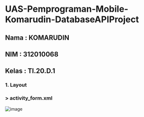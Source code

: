 # UAS-Pemprograman-Mobile-Komarudin-DatabaseAPIProject
## Nama    : KOMARUDIN
## NIM     : 312010068
## Kelas   : TI.20.D.1
### 1. Layout
### > activity_form.xml
![image](https://github.com/komarcrew/UAS-Pemprograman-Mobile-Komarudin-DatabaseAPIProject/assets/101499377/faa89a72-4800-4ef1-88e8-ac8cbc4a1cfd)
